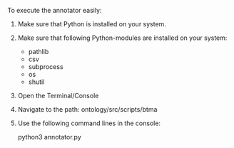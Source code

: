 To execute the annotator easily:

1. Make sure that Python is installed on your system.

2. Make sure that following Python-modules
   are installed on your system:
    - pathlib
    - csv
    - subprocess
    - os
    - shutil

3. Open the Terminal/Console

4. Navigate to the path: ontology/src/scripts/btma

4. Use the following command lines 
   in the console:

   python3 annotator.py
